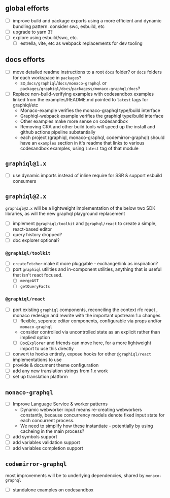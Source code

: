 ## global efforts
- [ ] improve build and package exports using a more efficient and dynamic bundling pattern. consider swc, esbuild, etc
- [ ] upgrade to yarn 3?
- [ ] explore using esbuild/swc, etc. 
   - [ ] estrella, vite, etc as webpack replacements for dev tooling

## docs efforts
- [ ] move detailed readme instructions to a root `docs` folder? or `docs` folders for each workspace in `packages`? 
  - so,`docs/graphiql`/`docs/monaco-graphql` or `packages/graphiql/docs`/`packagess/monaco-graphql/docs`?
- [ ] Replace non-build-verifying examples with codesandbox examples linked from the examples/README.md pointed to `latest` tags for graphiql/etc
  - Monaco-example verifies the monaco-graphql type/build interface
  - Graphiql-webpack example verifies the graphiql type/build interface
  - Other examples make more sense on codesandbox
  - Removing CRA and other build tools will speed up the install and github actions pipeline substantially
  - each project (graphiql, monaco-graphql, codemirror-graphql) should have an `examples` section in it's readme that links to various codesandbox examples, using `latest` tag of that module

## `graphiql@1.x`
- [ ] use dynamic imports instead of inline require for SSR & support esbuild consumers

## `graphiql@2.x`

`graphiql@2.x` will be a lightweight implementation of the below two SDK libraries, as will the new graphql playground replacement
- [ ] implement `@graphiql/toolkit` and `@graphql/react` to create a simple, react-based editor
 - [ ] query history dropped?
 - [ ] doc explorer optional?

### `@graphiql/toolkit`
- [ ] `createFetcher` make it more pluggable - exchange/link as inspiration?
- [ ] port `graphiql` utilities and in-component utilities, anything that is useful that isn't react focused.
  - [ ] `mergeAST`
  - [ ] `getQueryFacts`

### `@graphiql/react`
- [ ] port existing `graphiql` components, reconciling the context rfc react , monaco redesign and rewrite with the important upstream 1.x changes
  - [ ] flexible, seperate editor components, configurable via props and/or `monaco-graphql`
   - consider controlled via uncontrolled state as an explicit rather than implied option
  - [ ] `DocExplorer` and friends can move here, for a more lightweight import to use this directly
- [ ] convert to hooks entirely, expose hooks for other `@graphiql/react` implementations to use
- [ ] provide & document theme configuration
- [ ] add any new translation strings from 1.x work
- [ ] set up translation platform

## `monaco-graphql`
- [ ] Improve Language Service & worker patterns
  - Dynamic webworker input means re-creating webworkers constantly, because concurrency models denote fixed input state for each concurrent process.
  - We need to simplify how these instantiate - potentially by using cacheing in the main process?
- [ ] add symbols support
- [ ] add variables validation support
- [ ] add variables completion support

## `codemirror-graphql`

most improvements will be to underlying dependencies, shared by `monaco-graphql`

- [ ] standalone examples on codesandbox
